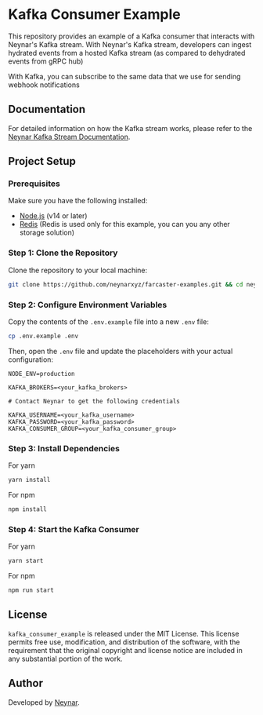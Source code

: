 # Kafka Consumer Example

This repository provides an example of a Kafka consumer that interacts with Neynar's Kafka stream. With Neynar's Kafka stream, developers can ingest hydrated events from a hosted Kafka stream (as compared to dehydrated events from gRPC hub)

With Kafka, you can subscribe to the same data that we use for sending webhook notifications

## Documentation

For detailed information on how the Kafka stream works, please refer to the [Neynar Kafka Stream Documentation](https://docs.neynar.com/docs/from-kafka-stream).

## Project Setup

### Prerequisites

Make sure you have the following installed:

- [Node.js](https://nodejs.org/) (v14 or later)
- [Redis](https://redis.io/downloads/) (Redis is used only for this example, you can you any other storage solution)

### Step 1: Clone the Repository

Clone the repository to your local machine:

```sh
git clone https://github.com/neynarxyz/farcaster-examples.git && cd neynar-webhook-kafka-consumer
```

### Step 2: Configure Environment Variables

Copy the contents of the `.env.example` file into a new `.env` file:

```sh
cp .env.example .env
```

Then, open the `.env` file and update the placeholders with your actual configuration:

```env
NODE_ENV=production

KAFKA_BROKERS=<your_kafka_brokers>

# Contact Neynar to get the following credentials

KAFKA_USERNAME=<your_kafka_username>
KAFKA_PASSWORD=<your_kafka_password>
KAFKA_CONSUMER_GROUP=<your_kafka_consumer_group>
```

### Step 3: Install Dependencies

For yarn

```bash
yarn install
```

For npm

```bash
npm install
```

### Step 4: Start the Kafka Consumer

For yarn

```bash
yarn start
```

For npm

```bash
npm run start
```

## License

`kafka_consumer_example` is released under the MIT License. This license permits free use, modification, and distribution of the software, with the requirement that the original copyright and license notice are included in any substantial portion of the work.

## Author

Developed by [Neynar](https://neynar.com/).
